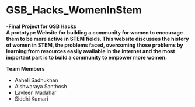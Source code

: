 # GSB_Hacks_WomenInStem</br>

-**Final Project for GSB Hacks**</br>
**A prototype Website for building a community for women to encourage them to be more active in STEM fields.
 This website discusses the history of women in STEM, the problems faced, overcoming those problems by learning from resources easily available in the internet and the most important part is to build a community to empower more women.**</br>
 
 **Team Members**</br>
 - Aaheli Sadhukhan
 - Aishwaraya Santhosh
 - Lavleen Madahar
 - Siddhi Kumari
 
 
 
 
